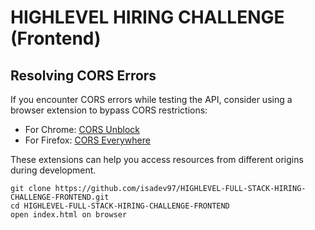 # HIGHLEVEL HIRING CHALLENGE (Frontend)


## Resolving CORS Errors

If you encounter CORS errors while testing the API, consider using a browser extension to bypass CORS restrictions:

- For Chrome: [CORS Unblock](https://chromewebstore.google.com/detail/cors-unblock/lfhmikememgdcahcdlaciloancbhjino?hl=en)
- For Firefox: [CORS Everywhere](https://addons.mozilla.org/en-US/firefox/addon/cors-everywhere/)

These extensions can help you access resources from different origins during development.


```
git clone https://github.com/isadev97/HIGHLEVEL-FULL-STACK-HIRING-CHALLENGE-FRONTEND.git
cd HIGHLEVEL-FULL-STACK-HIRING-CHALLENGE-FRONTEND
open index.html on browser
```
